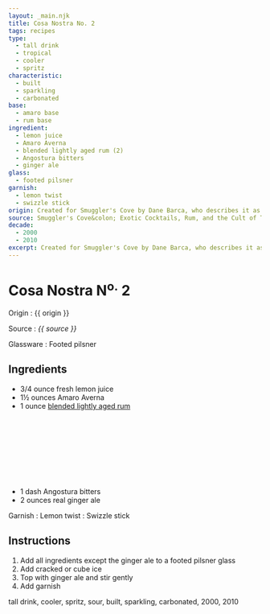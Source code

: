 ```yaml
---
layout: _main.njk
title: Cosa Nostra No. 2
tags: recipes
type:
  - tall drink
  - tropical
  - cooler
  - spritz
characteristic:
  - built
  - sparkling
  - carbonated
base:
  - amaro base
  - rum base
ingredient:
  - lemon juice
  - Amaro Averna
  - blended lightly aged rum (2)
  - Angostura bitters
  - ginger ale
glass:
  - footed pilsner
garnish:
  - lemon twist
  - swizzle stick
origin: Created for Smuggler's Cove by Dane Barca, who describes it as <q>Polite yet deadly.</q>
source: Smuggler's Cove&colon; Exotic Cocktails, Rum, and the Cult of Tiki
decade:
  - 2000
  - 2010
excerpt: Created for Smuggler's Cove by Dane Barca, who describes it as "Polite yet deadly."
---
```


<!-- markdownlint-disable MD025 -->
# Cosa Nostra N<sup>o.</sup> 2
<!-- markdownlint-disable MD025 -->

Origin
  : {{ origin }}

Source
  : <cite><span data-pagefind-filter="Source">{{ source }}</span></cite>

Glassware
  : <span data-pagefind-filter="Glassware">Footed pilsner</span>

## Ingredients

- 3/4 ounce fresh lemon juice
- 1&frac12; ounces Amaro Averna
- 1 ounce [blended lightly aged rum](/rums/04-rum-blended-lightly-aged/)<icon-l space="1em" class="bigger" label="(2)"><span class="with-icon"><svg class="icon"><use href="/assets/images/icons/circle-2.svg#circle-2"></use></svg></span></icon-l>
- 1 dash Angostura bitters
- 2 ounces real ginger ale

Garnish
  : <span data-pagefind-filter="Garnish">Lemon twist</span>
  : <span data-pagefind-filter="Garnish">Swizzle stick</span>

## Instructions

1. Add all ingredients except the ginger ale to a footed pilsner glass
2. Add cracked or cube ice
3. Top with ginger ale and stir gently
4. Add garnish

<div
  class="sr-only"
  data-cat[0]="Drink"
  data-type[0]="Tall drink"
  data-type[1]="Tropical"
  data-type[2]="Cooler"
  data-type[3]="Spritz"
  data-char[0]="Built"
  data-char[1]="Sparkling"
  data-char[2]="Carbonated"
  data-origin[0]="Dane Barca"
  data-origin[1]="Smuggler’s Cove"
  data-base[0]="Rum/Cane spirits"
  data-base[1]="Amaro"
  data-ingredient[0]="Lemon juice"
  data-ingredient[1]="Amaro Averna"
  data-ingredient[2]="Amaro, Italian, bitter"
  data-ingredient[3]="Blended lightly aged rum [2]"
  data-ingredient[4]="Angostura bitters"
  data-ingredient[5]="Ginger ale"
  data-juice[0]="Lemon juice"
  data-liquor[0]="Amaro Averna"
  data-liquor[1]="Amaro, Italian, bitter"
  data-liquor[2]="Blended lightly aged rum [2]"
  data-bitters[0]="Angostura bitters"
  data-soda[0]="Ginger ale"
  data-decade[0]="2000"
  data-decade[1]="2010"
  data-pagefind-filter="
    Category[data-cat[0]],
    Type[data-type[0]],
    Type[data-type[1]],
    Type[data-type[2]],
    Type[data-type[3]],
    Characteristic[data-char[0]],
    Characteristic[data-char[1]],
    Characteristic[data-char[2]],
    Origin[data-origin[0]],
    Origin[data-origin[1]],
    Base[data-base[0]],
    Base[data-base[1]],
    Ingredient[data-ingredient[0]],
    Ingredient[data-ingredient[1]],
    Ingredient[data-ingredient[2]],
    Ingredient[data-ingredient[3]],
    Ingredient[data-ingredient[4]],
    Ingredient[data-ingredient[5]],
    Juice[data-juice[0]],
    Liquor[data-liquor[0]],
    Liquor[data-liquor[1]],
    Liquor[data-liquor[2]],
    Bitters[data-bitters[0]],
    Soda & seltzer[data-soda[0]],
    Decade[data-decade[0]],
    Decade[data-decade[1]]
  "
>
</div>

<div class="keywords" aria-hidden>tall drink, cooler, spritz, sour, built, sparkling, carbonated, 2000, 2010</div>
